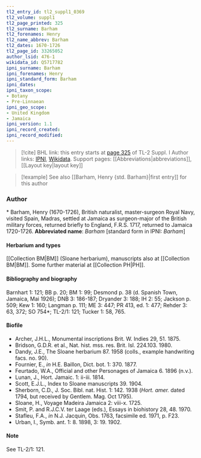 ```yaml
---
tl2_entry_id: tl2_suppl1_0369
tl2_volume: suppl1
tl2_page_printed: 325
tl2_surname: Barham
tl2_forenames: Henry
tl2_name_abbrev: Barham
tl2_dates: 1670-1726
tl2_page_id: 33265052
author_lsid: 476-1
wikidata_id: Q5717782
ipni_surname: Barham
ipni_forenames: Henry
ipni_standard_form: Barham
ipni_dates: 
ipni_taxon_scope: 
- Botany
- Pre-Linnaean
ipni_geo_scope: 
- United Kingdom
- Jamaica
ipni_version: 1.1
ipni_record_created: 
ipni_record_modified:
---
```


> [!cite] BHL link: this entry starts at [page 325](https://www.biodiversitylibrary.org/page/33265052) of TL-2 Suppl. I
> Author links: [IPNI](https://www.ipni.org/a/476-1), [Wikidata](https://www.wikidata.org/wiki/Q5717782). Support pages: [[Abbreviations|abbreviations]], [[Layout key|layout key]]

> [!example] See also [[Barham, Henry {std. Barham}|first entry]] for this author

### Author

\* Barham, Henry (1670-1726), British naturalist, master-surgeon Royal Navy, visited Spain, Madras, settled at Jamaica as surgeon-major of the British military forces, returned briefly to England, F.R.S. 1717, returned to Jamaica 1720-1726. 
**Abbreviated name**: *Barham* \[standard form in IPNI: *Barham*\]

#### Herbarium and types

[[Collection BM|BM]] (Sloane herbarium), manuscripts also at [[Collection BM|BM]]. Some further material at [[Collection PH|PH]].

#### Bibliography and biography

Barnhart 1: 121; BB p. 20; BM 1: 99; Desmond p. 38 (d. Spanish Town, Jamaica, Mai 1926); DNB 3: 186-187; Dryander 3: 188; IH 2: 55; Jackson p. 509; Kew 1: 160; Langman p. 111; ME 3: 447; PR 413, ed. 1: 477; Rehder 3: 63, 372; SO 754\*; TL-2/1: 121; Tucker 1: 58, 765.

#### Biofile

- Archer, J.H.L., Monumental inscriptions Brit. W. Indies 29, 51. 1875.
- Bridson, G.D.R. et al., Nat. hist. mss. res. Brit. Isl. 224.103. 1980.
- Dandy, J.E., The Sloane herbarium 87. 1958 (colls., example handwriting facs. no. 90).
- Fournier, E., *in* H.E. Baillon, Dict. bot. 1: 370. 1877.
- Feurtado, W.A., Official and other Personages of Jamaica 6. 1896 (n.v.).
- Lunan, J., Hort. Jamaic. 1: ii-iii. 1814.
- Scott, E.J.L., Index to Sloane manuscripts 39. 1904.
- Sherborn, C.D., J. Soc. Bibl. nat. Hist. 1: 142. 1938 (*Hort. amer.* dated 1794, but received by Gentlem. Mag. Oct 1795).
- Sloane, H., Voyage Madeira Jamaica 2: viii-x. 1725.
- Smit, P. and R.J.C.V. ter Laage (eds.), Essays in biohistory 28, 48. 1970.
- Stafleu, F.A., *in* N.J. Jacquin, Obs. 1763, facsimile ed. 1971, p. F23.
- Urban, I., Symb. ant. 1: 8. 1898, 3: 19. 1902.

#### Note

See TL-2/1: 121.

